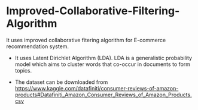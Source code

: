 # Improved-Collaborative-Filtering-Algorithm
It uses improved collaborative fitering algorithm for E-commerce recommendation system.

* It uses Latent Dirichlet Algorithm (LDA). LDA is a generalistic probability model which aims to cluster words that co-occur in documents to form topics.

* The dataset can be downloaded from https://www.kaggle.com/datafiniti/consumer-reviews-of-amazon-products#Datafiniti_Amazon_Consumer_Reviews_of_Amazon_Products.csv
